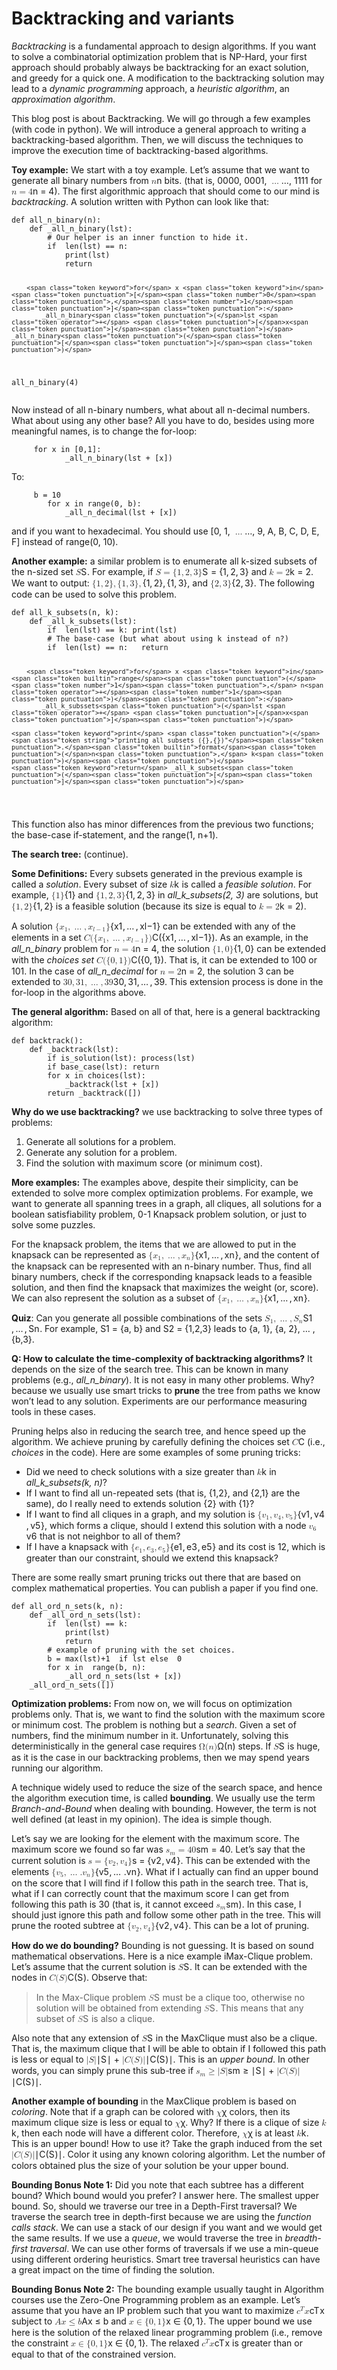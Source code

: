 <!DOCTYPE html>
<html>

<head>
  <meta charset="utf-8">
  <meta name="viewport" content="width=device-width, initial-scale=1.0">
  <title>backtracing_python</title>
  <link rel="stylesheet" href="https://stackedit.io/style.css" />
</head>

<body class="stackedit">
  <div class="stackedit__html"><h1 id="backtracking-and-variants">Backtracking and variants</h1>
<p><em>Backtracking</em> is a fundamental approach to design algorithms.  If you want to solve a combinatorial optimization problem that is NP-Hard, your first approach should probably always be backtracking for an exact solution, and greedy for a quick one. A modification to the backtracking solution may lead to a <em>dynamic programming</em> approach, a <em>heuristic algorithm</em>,  an <em>approximation algorithm</em>.</p>
<p>This blog post is about Backtracking. We will go through a few examples  (with code in python). We will introduce a general approach to writing a backtracking-based algorithm. Then, we will discuss the techniques to improve the execution time of backtracking-based algorithms.</p>
<p><strong>Toy example:</strong> We start with a toy example. Let’s assume that we want to generate all binary numbers from <span class="katex--inline"><span class="katex"><span class="katex-mathml"><math><semantics><mrow><mi>n</mi></mrow><annotation encoding="application/x-tex">n</annotation></semantics></math></span><span class="katex-html" aria-hidden="true"><span class="base"><span class="strut" style="height: 0.43056em; vertical-align: 0em;"></span><span class="mord mathdefault">n</span></span></span></span></span> bits. (that is, 0000, 0001, <span class="katex--inline"><span class="katex"><span class="katex-mathml"><math><semantics><mrow><mo>…</mo></mrow><annotation encoding="application/x-tex">\dots</annotation></semantics></math></span><span class="katex-html" aria-hidden="true"><span class="base"><span class="strut" style="height: 0.12em; vertical-align: 0em;"></span><span class="minner">…</span></span></span></span></span>, 1111 for <span class="katex--inline"><span class="katex"><span class="katex-mathml"><math><semantics><mrow><mi>n</mi><mo>=</mo><mn>4</mn></mrow><annotation encoding="application/x-tex">n=4</annotation></semantics></math></span><span class="katex-html" aria-hidden="true"><span class="base"><span class="strut" style="height: 0.43056em; vertical-align: 0em;"></span><span class="mord mathdefault">n</span><span class="mspace" style="margin-right: 0.277778em;"></span><span class="mrel">=</span><span class="mspace" style="margin-right: 0.277778em;"></span></span><span class="base"><span class="strut" style="height: 0.64444em; vertical-align: 0em;"></span><span class="mord">4</span></span></span></span></span>).  The first algorithmic approach that should come to our mind is <em>backtracking</em>.  A solution written with Python can look like that:</p>
<pre class=" language-python"><code class="prism  language-python"><span class="token keyword">def</span> <span class="token function">all_n_binary</span><span class="token punctuation">(</span>n<span class="token punctuation">)</span><span class="token punctuation">:</span>
	<span class="token keyword">def</span> <span class="token function">_all_n_binary</span><span class="token punctuation">(</span>lst<span class="token punctuation">)</span><span class="token punctuation">:</span>
		<span class="token comment"># Our helper is an inner function to hide it. </span>
		<span class="token keyword">if</span>  <span class="token builtin">len</span><span class="token punctuation">(</span>lst<span class="token punctuation">)</span> <span class="token operator">==</span> n<span class="token punctuation">:</span>
			<span class="token keyword">print</span><span class="token punctuation">(</span>lst<span class="token punctuation">)</span>
			<span class="token keyword">return</span>

		<span class="token keyword">for</span> x <span class="token keyword">in</span> <span class="token punctuation">[</span><span class="token number">0</span><span class="token punctuation">,</span><span class="token number">1</span><span class="token punctuation">]</span><span class="token punctuation">:</span>
			_all_n_binary<span class="token punctuation">(</span>lst <span class="token operator">+</span> <span class="token punctuation">[</span>x<span class="token punctuation">]</span><span class="token punctuation">)</span>
	_all_n_binary<span class="token punctuation">(</span><span class="token punctuation">[</span><span class="token punctuation">]</span><span class="token punctuation">)</span>
all_n_binary<span class="token punctuation">(</span><span class="token number">4</span><span class="token punctuation">)</span> 
</code></pre>
<p>Now instead of all n-binary numbers, what about all n-decimal numbers. What about using any other base? All you have to do, besides using more meaningful names, is to change the for-loop:</p>
<pre class=" language-python"><code class="prism  language-python">		<span class="token keyword">for</span> x <span class="token keyword">in</span> <span class="token punctuation">[</span><span class="token number">0</span><span class="token punctuation">,</span><span class="token number">1</span><span class="token punctuation">]</span><span class="token punctuation">:</span>
			_all_n_binary<span class="token punctuation">(</span>lst <span class="token operator">+</span> <span class="token punctuation">[</span>x<span class="token punctuation">]</span><span class="token punctuation">)</span>
</code></pre>
<p>To:</p>
<pre class=" language-python"><code class="prism  language-python">		b <span class="token operator">=</span> <span class="token number">10</span>
		<span class="token keyword">for</span> x <span class="token keyword">in</span> <span class="token builtin">range</span><span class="token punctuation">(</span><span class="token number">0</span><span class="token punctuation">,</span> b<span class="token punctuation">)</span><span class="token punctuation">:</span> 
			_all_n_decimal<span class="token punctuation">(</span>lst <span class="token operator">+</span> <span class="token punctuation">[</span>x<span class="token punctuation">]</span><span class="token punctuation">)</span>
</code></pre>
<p>and if you want to hexadecimal. You should use [0, 1, <span class="katex--inline"><span class="katex"><span class="katex-mathml"><math><semantics><mrow><mo>…</mo></mrow><annotation encoding="application/x-tex">\dots</annotation></semantics></math></span><span class="katex-html" aria-hidden="true"><span class="base"><span class="strut" style="height: 0.12em; vertical-align: 0em;"></span><span class="minner">…</span></span></span></span></span>, 9, A, B, C, D, E, F] instead of range(0, 10).</p>
<p><strong>Another example:</strong> a similar problem is to enumerate all k-sized subsets of the n-sized set <span class="katex--inline"><span class="katex"><span class="katex-mathml"><math><semantics><mrow><mi>S</mi></mrow><annotation encoding="application/x-tex">S</annotation></semantics></math></span><span class="katex-html" aria-hidden="true"><span class="base"><span class="strut" style="height: 0.68333em; vertical-align: 0em;"></span><span class="mord mathdefault" style="margin-right: 0.05764em;">S</span></span></span></span></span>. For example, if <span class="katex--inline"><span class="katex"><span class="katex-mathml"><math><semantics><mrow><mi>S</mi><mo>=</mo><mo stretchy="false">{</mo><mn>1</mn><mo separator="true">,</mo><mn>2</mn><mo separator="true">,</mo><mn>3</mn><mo stretchy="false">}</mo></mrow><annotation encoding="application/x-tex">S = \{1,2,3\}</annotation></semantics></math></span><span class="katex-html" aria-hidden="true"><span class="base"><span class="strut" style="height: 0.68333em; vertical-align: 0em;"></span><span class="mord mathdefault" style="margin-right: 0.05764em;">S</span><span class="mspace" style="margin-right: 0.277778em;"></span><span class="mrel">=</span><span class="mspace" style="margin-right: 0.277778em;"></span></span><span class="base"><span class="strut" style="height: 1em; vertical-align: -0.25em;"></span><span class="mopen">{</span><span class="mord">1</span><span class="mpunct">,</span><span class="mspace" style="margin-right: 0.166667em;"></span><span class="mord">2</span><span class="mpunct">,</span><span class="mspace" style="margin-right: 0.166667em;"></span><span class="mord">3</span><span class="mclose">}</span></span></span></span></span> and <span class="katex--inline"><span class="katex"><span class="katex-mathml"><math><semantics><mrow><mi>k</mi><mo>=</mo><mn>2</mn></mrow><annotation encoding="application/x-tex">k=2</annotation></semantics></math></span><span class="katex-html" aria-hidden="true"><span class="base"><span class="strut" style="height: 0.69444em; vertical-align: 0em;"></span><span class="mord mathdefault" style="margin-right: 0.03148em;">k</span><span class="mspace" style="margin-right: 0.277778em;"></span><span class="mrel">=</span><span class="mspace" style="margin-right: 0.277778em;"></span></span><span class="base"><span class="strut" style="height: 0.64444em; vertical-align: 0em;"></span><span class="mord">2</span></span></span></span></span>. We want to output:     <span class="katex--inline"><span class="katex"><span class="katex-mathml"><math><semantics><mrow><mo stretchy="false">{</mo><mn>1</mn><mo separator="true">,</mo><mn>2</mn><mo stretchy="false">}</mo><mo separator="true">,</mo><mo stretchy="false">{</mo><mn>1</mn><mo separator="true">,</mo><mn>3</mn><mo stretchy="false">}</mo><mo separator="true">,</mo></mrow><annotation encoding="application/x-tex">\{1,2\}, \{1,3\},</annotation></semantics></math></span><span class="katex-html" aria-hidden="true"><span class="base"><span class="strut" style="height: 1em; vertical-align: -0.25em;"></span><span class="mopen">{</span><span class="mord">1</span><span class="mpunct">,</span><span class="mspace" style="margin-right: 0.166667em;"></span><span class="mord">2</span><span class="mclose">}</span><span class="mpunct">,</span><span class="mspace" style="margin-right: 0.166667em;"></span><span class="mopen">{</span><span class="mord">1</span><span class="mpunct">,</span><span class="mspace" style="margin-right: 0.166667em;"></span><span class="mord">3</span><span class="mclose">}</span><span class="mpunct">,</span></span></span></span></span> and <span class="katex--inline"><span class="katex"><span class="katex-mathml"><math><semantics><mrow><mo stretchy="false">{</mo><mn>2</mn><mo separator="true">,</mo><mn>3</mn><mo stretchy="false">}</mo></mrow><annotation encoding="application/x-tex">\{2,3\}</annotation></semantics></math></span><span class="katex-html" aria-hidden="true"><span class="base"><span class="strut" style="height: 1em; vertical-align: -0.25em;"></span><span class="mopen">{</span><span class="mord">2</span><span class="mpunct">,</span><span class="mspace" style="margin-right: 0.166667em;"></span><span class="mord">3</span><span class="mclose">}</span></span></span></span></span>.  The following code can be used to solve this problem.</p>
<pre class=" language-python"><code class="prism  language-python"><span class="token keyword">def</span> <span class="token function">all_k_subsets</span><span class="token punctuation">(</span>n<span class="token punctuation">,</span> k<span class="token punctuation">)</span><span class="token punctuation">:</span>
	<span class="token keyword">def</span> <span class="token function">_all_k_subsets</span><span class="token punctuation">(</span>lst<span class="token punctuation">)</span><span class="token punctuation">:</span>
		<span class="token keyword">if</span>  <span class="token builtin">len</span><span class="token punctuation">(</span>lst<span class="token punctuation">)</span> <span class="token operator">==</span> k<span class="token punctuation">:</span> <span class="token keyword">print</span><span class="token punctuation">(</span>lst<span class="token punctuation">)</span>
		<span class="token comment"># The base-case (but what about using k instead of n?)  </span>
		<span class="token keyword">if</span>  <span class="token builtin">len</span><span class="token punctuation">(</span>lst<span class="token punctuation">)</span> <span class="token operator">==</span> n<span class="token punctuation">:</span> 	<span class="token keyword">return</span>			

		<span class="token keyword">for</span> x <span class="token keyword">in</span>  <span class="token builtin">range</span><span class="token punctuation">(</span><span class="token number">1</span><span class="token punctuation">,</span> n<span class="token operator">+</span><span class="token number">1</span><span class="token punctuation">)</span><span class="token punctuation">:</span>
			_all_k_subssets<span class="token punctuation">(</span>lst <span class="token operator">+</span> <span class="token punctuation">[</span>x<span class="token punctuation">]</span><span class="token punctuation">)</span>
	
	<span class="token keyword">print</span> <span class="token punctuation">(</span><span class="token string">"printing all subsets ({},{})"</span><span class="token punctuation">.</span><span class="token builtin">format</span><span class="token punctuation">(</span>n<span class="token punctuation">,</span> k<span class="token punctuation">)</span><span class="token punctuation">)</span>
	<span class="token keyword">return</span> _all_k_subsets<span class="token punctuation">(</span><span class="token punctuation">[</span><span class="token punctuation">]</span><span class="token punctuation">)</span>
</code></pre>
<p>This function also has minor differences from the previous two functions; the base-case if-statement, and the range(1, n+1).</p>
<p><strong>The search tree:</strong> (continue).</p>
<p><strong>Some Definitions:</strong> Every subsets generated in the previous example is called a <em>solution</em>. Every subset of size <span class="katex--inline"><span class="katex"><span class="katex-mathml"><math><semantics><mrow><mi>k</mi></mrow><annotation encoding="application/x-tex">k</annotation></semantics></math></span><span class="katex-html" aria-hidden="true"><span class="base"><span class="strut" style="height: 0.69444em; vertical-align: 0em;"></span><span class="mord mathdefault" style="margin-right: 0.03148em;">k</span></span></span></span></span> is called a <em>feasible solution</em>. For example, <span class="katex--inline"><span class="katex"><span class="katex-mathml"><math><semantics><mrow><mo stretchy="false">{</mo><mn>1</mn><mo stretchy="false">}</mo></mrow><annotation encoding="application/x-tex">\{1\}</annotation></semantics></math></span><span class="katex-html" aria-hidden="true"><span class="base"><span class="strut" style="height: 1em; vertical-align: -0.25em;"></span><span class="mopen">{</span><span class="mord">1</span><span class="mclose">}</span></span></span></span></span> and <span class="katex--inline"><span class="katex"><span class="katex-mathml"><math><semantics><mrow><mo stretchy="false">{</mo><mn>1</mn><mo separator="true">,</mo><mn>2</mn><mo separator="true">,</mo><mn>3</mn><mo stretchy="false">}</mo></mrow><annotation encoding="application/x-tex">\{1,2,3\}</annotation></semantics></math></span><span class="katex-html" aria-hidden="true"><span class="base"><span class="strut" style="height: 1em; vertical-align: -0.25em;"></span><span class="mopen">{</span><span class="mord">1</span><span class="mpunct">,</span><span class="mspace" style="margin-right: 0.166667em;"></span><span class="mord">2</span><span class="mpunct">,</span><span class="mspace" style="margin-right: 0.166667em;"></span><span class="mord">3</span><span class="mclose">}</span></span></span></span></span> in <em>all_k_subsets(2, 3)</em> are solutions, but <span class="katex--inline"><span class="katex"><span class="katex-mathml"><math><semantics><mrow><mo stretchy="false">{</mo><mn>1</mn><mo separator="true">,</mo><mn>2</mn><mo stretchy="false">}</mo></mrow><annotation encoding="application/x-tex">\{1, 2\}</annotation></semantics></math></span><span class="katex-html" aria-hidden="true"><span class="base"><span class="strut" style="height: 1em; vertical-align: -0.25em;"></span><span class="mopen">{</span><span class="mord">1</span><span class="mpunct">,</span><span class="mspace" style="margin-right: 0.166667em;"></span><span class="mord">2</span><span class="mclose">}</span></span></span></span></span> is a feasible solution (because its size is equal to <span class="katex--inline"><span class="katex"><span class="katex-mathml"><math><semantics><mrow><mi>k</mi><mo>=</mo><mn>2</mn></mrow><annotation encoding="application/x-tex">k=2</annotation></semantics></math></span><span class="katex-html" aria-hidden="true"><span class="base"><span class="strut" style="height: 0.69444em; vertical-align: 0em;"></span><span class="mord mathdefault" style="margin-right: 0.03148em;">k</span><span class="mspace" style="margin-right: 0.277778em;"></span><span class="mrel">=</span><span class="mspace" style="margin-right: 0.277778em;"></span></span><span class="base"><span class="strut" style="height: 0.64444em; vertical-align: 0em;"></span><span class="mord">2</span></span></span></span></span>).</p>
<p>A solution <span class="katex--inline"><span class="katex"><span class="katex-mathml"><math><semantics><mrow><mo stretchy="false">{</mo><msub><mi>x</mi><mn>1</mn></msub><mo separator="true">,</mo><mo>…</mo><mo separator="true">,</mo><msub><mi>x</mi><mrow><mi>l</mi><mo>−</mo><mn>1</mn></mrow></msub><mo stretchy="false">}</mo></mrow><annotation encoding="application/x-tex">\{x_1, \dots, x_{l-1}\}</annotation></semantics></math></span><span class="katex-html" aria-hidden="true"><span class="base"><span class="strut" style="height: 1em; vertical-align: -0.25em;"></span><span class="mopen">{</span><span class="mord"><span class="mord mathdefault">x</span><span class="msupsub"><span class="vlist-t vlist-t2"><span class="vlist-r"><span class="vlist" style="height: 0.301108em;"><span class="" style="top: -2.55em; margin-left: 0em; margin-right: 0.05em;"><span class="pstrut" style="height: 2.7em;"></span><span class="sizing reset-size6 size3 mtight"><span class="mord mtight">1</span></span></span></span><span class="vlist-s">​</span></span><span class="vlist-r"><span class="vlist" style="height: 0.15em;"><span class=""></span></span></span></span></span></span><span class="mpunct">,</span><span class="mspace" style="margin-right: 0.166667em;"></span><span class="minner">…</span><span class="mspace" style="margin-right: 0.166667em;"></span><span class="mpunct">,</span><span class="mspace" style="margin-right: 0.166667em;"></span><span class="mord"><span class="mord mathdefault">x</span><span class="msupsub"><span class="vlist-t vlist-t2"><span class="vlist-r"><span class="vlist" style="height: 0.336108em;"><span class="" style="top: -2.55em; margin-left: 0em; margin-right: 0.05em;"><span class="pstrut" style="height: 2.7em;"></span><span class="sizing reset-size6 size3 mtight"><span class="mord mtight"><span class="mord mathdefault mtight" style="margin-right: 0.01968em;">l</span><span class="mbin mtight">−</span><span class="mord mtight">1</span></span></span></span></span><span class="vlist-s">​</span></span><span class="vlist-r"><span class="vlist" style="height: 0.208331em;"><span class=""></span></span></span></span></span></span><span class="mclose">}</span></span></span></span></span> can be extended with any of the elements in a set <span class="katex--inline"><span class="katex"><span class="katex-mathml"><math><semantics><mrow><mi mathvariant="bold">C</mi><mo stretchy="false">(</mo><mo stretchy="false">{</mo><msub><mi>x</mi><mn>1</mn></msub><mo separator="true">,</mo><mo>…</mo><mo separator="true">,</mo><msub><mi>x</mi><mrow><mi>l</mi><mo>−</mo><mn>1</mn></mrow></msub><mo stretchy="false">}</mo><mo stretchy="false">)</mo></mrow><annotation encoding="application/x-tex">\mathbf{C}(\{x_1, \dots, x_{l-1}\})</annotation></semantics></math></span><span class="katex-html" aria-hidden="true"><span class="base"><span class="strut" style="height: 1em; vertical-align: -0.25em;"></span><span class="mord"><span class="mord mathbf">C</span></span><span class="mopen">(</span><span class="mopen">{</span><span class="mord"><span class="mord mathdefault">x</span><span class="msupsub"><span class="vlist-t vlist-t2"><span class="vlist-r"><span class="vlist" style="height: 0.301108em;"><span class="" style="top: -2.55em; margin-left: 0em; margin-right: 0.05em;"><span class="pstrut" style="height: 2.7em;"></span><span class="sizing reset-size6 size3 mtight"><span class="mord mtight">1</span></span></span></span><span class="vlist-s">​</span></span><span class="vlist-r"><span class="vlist" style="height: 0.15em;"><span class=""></span></span></span></span></span></span><span class="mpunct">,</span><span class="mspace" style="margin-right: 0.166667em;"></span><span class="minner">…</span><span class="mspace" style="margin-right: 0.166667em;"></span><span class="mpunct">,</span><span class="mspace" style="margin-right: 0.166667em;"></span><span class="mord"><span class="mord mathdefault">x</span><span class="msupsub"><span class="vlist-t vlist-t2"><span class="vlist-r"><span class="vlist" style="height: 0.336108em;"><span class="" style="top: -2.55em; margin-left: 0em; margin-right: 0.05em;"><span class="pstrut" style="height: 2.7em;"></span><span class="sizing reset-size6 size3 mtight"><span class="mord mtight"><span class="mord mathdefault mtight" style="margin-right: 0.01968em;">l</span><span class="mbin mtight">−</span><span class="mord mtight">1</span></span></span></span></span><span class="vlist-s">​</span></span><span class="vlist-r"><span class="vlist" style="height: 0.208331em;"><span class=""></span></span></span></span></span></span><span class="mclose">}</span><span class="mclose">)</span></span></span></span></span>.  As an example, in the <em>all_n_binary</em> problem for <span class="katex--inline"><span class="katex"><span class="katex-mathml"><math><semantics><mrow><mi>n</mi><mo>=</mo><mn>4</mn></mrow><annotation encoding="application/x-tex">n = 4</annotation></semantics></math></span><span class="katex-html" aria-hidden="true"><span class="base"><span class="strut" style="height: 0.43056em; vertical-align: 0em;"></span><span class="mord mathdefault">n</span><span class="mspace" style="margin-right: 0.277778em;"></span><span class="mrel">=</span><span class="mspace" style="margin-right: 0.277778em;"></span></span><span class="base"><span class="strut" style="height: 0.64444em; vertical-align: 0em;"></span><span class="mord">4</span></span></span></span></span>, the solution <span class="katex--inline"><span class="katex"><span class="katex-mathml"><math><semantics><mrow><mo stretchy="false">{</mo><mn>1</mn><mo separator="true">,</mo><mn>0</mn><mo stretchy="false">}</mo></mrow><annotation encoding="application/x-tex">\{1, 0\}</annotation></semantics></math></span><span class="katex-html" aria-hidden="true"><span class="base"><span class="strut" style="height: 1em; vertical-align: -0.25em;"></span><span class="mopen">{</span><span class="mord">1</span><span class="mpunct">,</span><span class="mspace" style="margin-right: 0.166667em;"></span><span class="mord">0</span><span class="mclose">}</span></span></span></span></span> can be extended with the <em>choices set</em> <span class="katex--inline"><span class="katex"><span class="katex-mathml"><math><semantics><mrow><mi mathvariant="bold">C</mi><mo stretchy="false">(</mo><mo stretchy="false">{</mo><mn>0</mn><mo separator="true">,</mo><mn>1</mn><mo stretchy="false">}</mo><mo stretchy="false">)</mo></mrow><annotation encoding="application/x-tex">\mathbf{C}(\{0, 1\})</annotation></semantics></math></span><span class="katex-html" aria-hidden="true"><span class="base"><span class="strut" style="height: 1em; vertical-align: -0.25em;"></span><span class="mord"><span class="mord mathbf">C</span></span><span class="mopen">(</span><span class="mopen">{</span><span class="mord">0</span><span class="mpunct">,</span><span class="mspace" style="margin-right: 0.166667em;"></span><span class="mord">1</span><span class="mclose">}</span><span class="mclose">)</span></span></span></span></span>. That is, it can be extended to 100 or 101. In the case of <em>all_n_decimal</em> for <span class="katex--inline"><span class="katex"><span class="katex-mathml"><math><semantics><mrow><mi>n</mi><mo>=</mo><mn>2</mn></mrow><annotation encoding="application/x-tex">n=2</annotation></semantics></math></span><span class="katex-html" aria-hidden="true"><span class="base"><span class="strut" style="height: 0.43056em; vertical-align: 0em;"></span><span class="mord mathdefault">n</span><span class="mspace" style="margin-right: 0.277778em;"></span><span class="mrel">=</span><span class="mspace" style="margin-right: 0.277778em;"></span></span><span class="base"><span class="strut" style="height: 0.64444em; vertical-align: 0em;"></span><span class="mord">2</span></span></span></span></span>, the solution 3 can be extended to <span class="katex--inline"><span class="katex"><span class="katex-mathml"><math><semantics><mrow><mn>30</mn><mo separator="true">,</mo><mn>31</mn><mo separator="true">,</mo><mo>…</mo><mo separator="true">,</mo><mn>39</mn></mrow><annotation encoding="application/x-tex">30, 31, \dots, 39</annotation></semantics></math></span><span class="katex-html" aria-hidden="true"><span class="base"><span class="strut" style="height: 0.83888em; vertical-align: -0.19444em;"></span><span class="mord">3</span><span class="mord">0</span><span class="mpunct">,</span><span class="mspace" style="margin-right: 0.166667em;"></span><span class="mord">3</span><span class="mord">1</span><span class="mpunct">,</span><span class="mspace" style="margin-right: 0.166667em;"></span><span class="minner">…</span><span class="mspace" style="margin-right: 0.166667em;"></span><span class="mpunct">,</span><span class="mspace" style="margin-right: 0.166667em;"></span><span class="mord">3</span><span class="mord">9</span></span></span></span></span>.  This extension process is done in the for-loop in the algorithms above.</p>
<p><strong>The general algorithm:</strong> Based on all of that, here is a general backtracking algorithm:</p>
<pre class=" language-python"><code class="prism  language-python"><span class="token keyword">def</span> <span class="token function">backtrack</span><span class="token punctuation">(</span><span class="token punctuation">)</span><span class="token punctuation">:</span>	
	<span class="token keyword">def</span> <span class="token function">_backtrack</span><span class="token punctuation">(</span>lst<span class="token punctuation">)</span><span class="token punctuation">:</span>
		<span class="token keyword">if</span> is_solution<span class="token punctuation">(</span>lst<span class="token punctuation">)</span><span class="token punctuation">:</span> process<span class="token punctuation">(</span>lst<span class="token punctuation">)</span>	
		<span class="token keyword">if</span> base_case<span class="token punctuation">(</span>lst<span class="token punctuation">)</span><span class="token punctuation">:</span> <span class="token keyword">return</span>
		<span class="token keyword">for</span> x <span class="token keyword">in</span> choices<span class="token punctuation">(</span>lst<span class="token punctuation">)</span><span class="token punctuation">:</span>
			_backtrack<span class="token punctuation">(</span>lst <span class="token operator">+</span> <span class="token punctuation">[</span>x<span class="token punctuation">]</span><span class="token punctuation">)</span>
		<span class="token keyword">return</span> _backtrack<span class="token punctuation">(</span><span class="token punctuation">[</span><span class="token punctuation">]</span><span class="token punctuation">)</span>
</code></pre>
<p><strong>Why do we use backtracking?</strong> we use backtracking to solve three types of problems:</p>
<ol>
<li>Generate all solutions for a problem.</li>
<li>Generate any solution for a problem.</li>
<li>Find the solution with maximum score (or minimum cost).</li>
</ol>
<p><strong>More examples:</strong> The examples above, despite their simplicity, can be extended to solve more complex optimization problems. For example, we want to generate all spanning trees in a graph, all cliques, all solutions for a boolean satisfiability problem, 0-1 Knapsack problem solution, or just to solve some puzzles.</p>
<p>For the knapsack problem, the items that we are allowed to put in the knapsack can be represented as <span class="katex--inline"><span class="katex"><span class="katex-mathml"><math><semantics><mrow><mo stretchy="false">{</mo><msub><mi>x</mi><mn>1</mn></msub><mo separator="true">,</mo><mo>…</mo><mo separator="true">,</mo><msub><mi>x</mi><mi>n</mi></msub><mo stretchy="false">}</mo></mrow><annotation encoding="application/x-tex">\{x_1, \dots, x_n\}</annotation></semantics></math></span><span class="katex-html" aria-hidden="true"><span class="base"><span class="strut" style="height: 1em; vertical-align: -0.25em;"></span><span class="mopen">{</span><span class="mord"><span class="mord mathdefault">x</span><span class="msupsub"><span class="vlist-t vlist-t2"><span class="vlist-r"><span class="vlist" style="height: 0.301108em;"><span class="" style="top: -2.55em; margin-left: 0em; margin-right: 0.05em;"><span class="pstrut" style="height: 2.7em;"></span><span class="sizing reset-size6 size3 mtight"><span class="mord mtight">1</span></span></span></span><span class="vlist-s">​</span></span><span class="vlist-r"><span class="vlist" style="height: 0.15em;"><span class=""></span></span></span></span></span></span><span class="mpunct">,</span><span class="mspace" style="margin-right: 0.166667em;"></span><span class="minner">…</span><span class="mspace" style="margin-right: 0.166667em;"></span><span class="mpunct">,</span><span class="mspace" style="margin-right: 0.166667em;"></span><span class="mord"><span class="mord mathdefault">x</span><span class="msupsub"><span class="vlist-t vlist-t2"><span class="vlist-r"><span class="vlist" style="height: 0.151392em;"><span class="" style="top: -2.55em; margin-left: 0em; margin-right: 0.05em;"><span class="pstrut" style="height: 2.7em;"></span><span class="sizing reset-size6 size3 mtight"><span class="mord mathdefault mtight">n</span></span></span></span><span class="vlist-s">​</span></span><span class="vlist-r"><span class="vlist" style="height: 0.15em;"><span class=""></span></span></span></span></span></span><span class="mclose">}</span></span></span></span></span>, and the content of the knapsack can be represented with an n-binary number.  Thus, find all binary numbers, check if the corresponding knapsack leads to a feasible solution, and then find the knapsack that maximizes the weight (or, score).  We can also represent the solution as a subset of <span class="katex--inline"><span class="katex"><span class="katex-mathml"><math><semantics><mrow><mo stretchy="false">{</mo><msub><mi>x</mi><mn>1</mn></msub><mo separator="true">,</mo><mo>…</mo><mo separator="true">,</mo><msub><mi>x</mi><mi>n</mi></msub><mo stretchy="false">}</mo></mrow><annotation encoding="application/x-tex">\{x_1, \dots, x_n\}</annotation></semantics></math></span><span class="katex-html" aria-hidden="true"><span class="base"><span class="strut" style="height: 1em; vertical-align: -0.25em;"></span><span class="mopen">{</span><span class="mord"><span class="mord mathdefault">x</span><span class="msupsub"><span class="vlist-t vlist-t2"><span class="vlist-r"><span class="vlist" style="height: 0.301108em;"><span class="" style="top: -2.55em; margin-left: 0em; margin-right: 0.05em;"><span class="pstrut" style="height: 2.7em;"></span><span class="sizing reset-size6 size3 mtight"><span class="mord mtight">1</span></span></span></span><span class="vlist-s">​</span></span><span class="vlist-r"><span class="vlist" style="height: 0.15em;"><span class=""></span></span></span></span></span></span><span class="mpunct">,</span><span class="mspace" style="margin-right: 0.166667em;"></span><span class="minner">…</span><span class="mspace" style="margin-right: 0.166667em;"></span><span class="mpunct">,</span><span class="mspace" style="margin-right: 0.166667em;"></span><span class="mord"><span class="mord mathdefault">x</span><span class="msupsub"><span class="vlist-t vlist-t2"><span class="vlist-r"><span class="vlist" style="height: 0.151392em;"><span class="" style="top: -2.55em; margin-left: 0em; margin-right: 0.05em;"><span class="pstrut" style="height: 2.7em;"></span><span class="sizing reset-size6 size3 mtight"><span class="mord mathdefault mtight">n</span></span></span></span><span class="vlist-s">​</span></span><span class="vlist-r"><span class="vlist" style="height: 0.15em;"><span class=""></span></span></span></span></span></span><span class="mclose">}</span></span></span></span></span>.</p>
<p><strong>Quiz</strong>: Can you generate all possible combinations of the sets <span class="katex--inline"><span class="katex"><span class="katex-mathml"><math><semantics><mrow><msub><mi>S</mi><mn>1</mn></msub><mo separator="true">,</mo><mo>…</mo><mo separator="true">,</mo><msub><mi>S</mi><mi>n</mi></msub></mrow><annotation encoding="application/x-tex">S_1, \dots, S_n</annotation></semantics></math></span><span class="katex-html" aria-hidden="true"><span class="base"><span class="strut" style="height: 0.87777em; vertical-align: -0.19444em;"></span><span class="mord"><span class="mord mathdefault" style="margin-right: 0.05764em;">S</span><span class="msupsub"><span class="vlist-t vlist-t2"><span class="vlist-r"><span class="vlist" style="height: 0.301108em;"><span class="" style="top: -2.55em; margin-left: -0.05764em; margin-right: 0.05em;"><span class="pstrut" style="height: 2.7em;"></span><span class="sizing reset-size6 size3 mtight"><span class="mord mtight">1</span></span></span></span><span class="vlist-s">​</span></span><span class="vlist-r"><span class="vlist" style="height: 0.15em;"><span class=""></span></span></span></span></span></span><span class="mpunct">,</span><span class="mspace" style="margin-right: 0.166667em;"></span><span class="minner">…</span><span class="mspace" style="margin-right: 0.166667em;"></span><span class="mpunct">,</span><span class="mspace" style="margin-right: 0.166667em;"></span><span class="mord"><span class="mord mathdefault" style="margin-right: 0.05764em;">S</span><span class="msupsub"><span class="vlist-t vlist-t2"><span class="vlist-r"><span class="vlist" style="height: 0.151392em;"><span class="" style="top: -2.55em; margin-left: -0.05764em; margin-right: 0.05em;"><span class="pstrut" style="height: 2.7em;"></span><span class="sizing reset-size6 size3 mtight"><span class="mord mathdefault mtight">n</span></span></span></span><span class="vlist-s">​</span></span><span class="vlist-r"><span class="vlist" style="height: 0.15em;"><span class=""></span></span></span></span></span></span></span></span></span></span>. For example, S1 = {a, b} and S2 = {1,2,3} leads to {a, 1}, {a, 2}, … , {b,3}.</p>
<p><strong>Q: How to calculate the time-complexity of backtracking algorithms?</strong> It depends on the size of the search tree. This can be known in many problems (e.g., <em>all_n_binary</em>). It is not easy in many other problems. Why? because we usually use smart tricks to <strong>prune</strong> the tree from paths we know won’t lead to any solution.  Experiments are our performance measuring tools in these cases.</p>
<p>Pruning helps also in reducing the search tree, and hence speed up the algorithm.  We achieve pruning by carefully defining the choices set <span class="katex--inline"><span class="katex"><span class="katex-mathml"><math><semantics><mrow><mi mathvariant="bold">C</mi></mrow><annotation encoding="application/x-tex">\mathbf{C}</annotation></semantics></math></span><span class="katex-html" aria-hidden="true"><span class="base"><span class="strut" style="height: 0.68611em; vertical-align: 0em;"></span><span class="mord"><span class="mord mathbf">C</span></span></span></span></span></span> (i.e., <em>choices</em> in the code).  Here are some examples of some pruning tricks:</p>
<ul>
<li>Did we need to check solutions with a size greater than <span class="katex--inline"><span class="katex"><span class="katex-mathml"><math><semantics><mrow><mi>k</mi></mrow><annotation encoding="application/x-tex">k</annotation></semantics></math></span><span class="katex-html" aria-hidden="true"><span class="base"><span class="strut" style="height: 0.69444em; vertical-align: 0em;"></span><span class="mord mathdefault" style="margin-right: 0.03148em;">k</span></span></span></span></span>   in <em>all_k_subsets(k, n)</em>?</li>
<li>If I want to find all un-repeated sets (that is, {1,2}, and {2,1} are the same), do I really need to extends solution {2} with {1}?</li>
<li>If I want to find all cliques in a graph, and my solution is <span class="katex--inline"><span class="katex"><span class="katex-mathml"><math><semantics><mrow><mo stretchy="false">{</mo><msub><mi>v</mi><mn>1</mn></msub><mo separator="true">,</mo><msub><mi>v</mi><mn>4</mn></msub><mo separator="true">,</mo><msub><mi>v</mi><mn>5</mn></msub><mo stretchy="false">}</mo></mrow><annotation encoding="application/x-tex">\{v_1, v_4, v_5\}</annotation></semantics></math></span><span class="katex-html" aria-hidden="true"><span class="base"><span class="strut" style="height: 1em; vertical-align: -0.25em;"></span><span class="mopen">{</span><span class="mord"><span class="mord mathdefault" style="margin-right: 0.03588em;">v</span><span class="msupsub"><span class="vlist-t vlist-t2"><span class="vlist-r"><span class="vlist" style="height: 0.301108em;"><span class="" style="top: -2.55em; margin-left: -0.03588em; margin-right: 0.05em;"><span class="pstrut" style="height: 2.7em;"></span><span class="sizing reset-size6 size3 mtight"><span class="mord mtight">1</span></span></span></span><span class="vlist-s">​</span></span><span class="vlist-r"><span class="vlist" style="height: 0.15em;"><span class=""></span></span></span></span></span></span><span class="mpunct">,</span><span class="mspace" style="margin-right: 0.166667em;"></span><span class="mord"><span class="mord mathdefault" style="margin-right: 0.03588em;">v</span><span class="msupsub"><span class="vlist-t vlist-t2"><span class="vlist-r"><span class="vlist" style="height: 0.301108em;"><span class="" style="top: -2.55em; margin-left: -0.03588em; margin-right: 0.05em;"><span class="pstrut" style="height: 2.7em;"></span><span class="sizing reset-size6 size3 mtight"><span class="mord mtight">4</span></span></span></span><span class="vlist-s">​</span></span><span class="vlist-r"><span class="vlist" style="height: 0.15em;"><span class=""></span></span></span></span></span></span><span class="mpunct">,</span><span class="mspace" style="margin-right: 0.166667em;"></span><span class="mord"><span class="mord mathdefault" style="margin-right: 0.03588em;">v</span><span class="msupsub"><span class="vlist-t vlist-t2"><span class="vlist-r"><span class="vlist" style="height: 0.301108em;"><span class="" style="top: -2.55em; margin-left: -0.03588em; margin-right: 0.05em;"><span class="pstrut" style="height: 2.7em;"></span><span class="sizing reset-size6 size3 mtight"><span class="mord mtight">5</span></span></span></span><span class="vlist-s">​</span></span><span class="vlist-r"><span class="vlist" style="height: 0.15em;"><span class=""></span></span></span></span></span></span><span class="mclose">}</span></span></span></span></span>, which forms a clique, should I extend this solution with a node <span class="katex--inline"><span class="katex"><span class="katex-mathml"><math><semantics><mrow><msub><mi>v</mi><mn>6</mn></msub></mrow><annotation encoding="application/x-tex">v_6</annotation></semantics></math></span><span class="katex-html" aria-hidden="true"><span class="base"><span class="strut" style="height: 0.58056em; vertical-align: -0.15em;"></span><span class="mord"><span class="mord mathdefault" style="margin-right: 0.03588em;">v</span><span class="msupsub"><span class="vlist-t vlist-t2"><span class="vlist-r"><span class="vlist" style="height: 0.301108em;"><span class="" style="top: -2.55em; margin-left: -0.03588em; margin-right: 0.05em;"><span class="pstrut" style="height: 2.7em;"></span><span class="sizing reset-size6 size3 mtight"><span class="mord mtight">6</span></span></span></span><span class="vlist-s">​</span></span><span class="vlist-r"><span class="vlist" style="height: 0.15em;"><span class=""></span></span></span></span></span></span></span></span></span></span> that is not neighbor to all of them?</li>
<li>If I have a knapsack with <span class="katex--inline"><span class="katex"><span class="katex-mathml"><math><semantics><mrow><mo stretchy="false">{</mo><msub><mi>e</mi><mn>1</mn></msub><mo separator="true">,</mo><msub><mi>e</mi><mn>3</mn></msub><mo separator="true">,</mo><msub><mi>e</mi><mn>5</mn></msub><mo stretchy="false">}</mo></mrow><annotation encoding="application/x-tex">\{e_1, e_3, e_5\}</annotation></semantics></math></span><span class="katex-html" aria-hidden="true"><span class="base"><span class="strut" style="height: 1em; vertical-align: -0.25em;"></span><span class="mopen">{</span><span class="mord"><span class="mord mathdefault">e</span><span class="msupsub"><span class="vlist-t vlist-t2"><span class="vlist-r"><span class="vlist" style="height: 0.301108em;"><span class="" style="top: -2.55em; margin-left: 0em; margin-right: 0.05em;"><span class="pstrut" style="height: 2.7em;"></span><span class="sizing reset-size6 size3 mtight"><span class="mord mtight">1</span></span></span></span><span class="vlist-s">​</span></span><span class="vlist-r"><span class="vlist" style="height: 0.15em;"><span class=""></span></span></span></span></span></span><span class="mpunct">,</span><span class="mspace" style="margin-right: 0.166667em;"></span><span class="mord"><span class="mord mathdefault">e</span><span class="msupsub"><span class="vlist-t vlist-t2"><span class="vlist-r"><span class="vlist" style="height: 0.301108em;"><span class="" style="top: -2.55em; margin-left: 0em; margin-right: 0.05em;"><span class="pstrut" style="height: 2.7em;"></span><span class="sizing reset-size6 size3 mtight"><span class="mord mtight">3</span></span></span></span><span class="vlist-s">​</span></span><span class="vlist-r"><span class="vlist" style="height: 0.15em;"><span class=""></span></span></span></span></span></span><span class="mpunct">,</span><span class="mspace" style="margin-right: 0.166667em;"></span><span class="mord"><span class="mord mathdefault">e</span><span class="msupsub"><span class="vlist-t vlist-t2"><span class="vlist-r"><span class="vlist" style="height: 0.301108em;"><span class="" style="top: -2.55em; margin-left: 0em; margin-right: 0.05em;"><span class="pstrut" style="height: 2.7em;"></span><span class="sizing reset-size6 size3 mtight"><span class="mord mtight">5</span></span></span></span><span class="vlist-s">​</span></span><span class="vlist-r"><span class="vlist" style="height: 0.15em;"><span class=""></span></span></span></span></span></span><span class="mclose">}</span></span></span></span></span> and its cost is 12, which is greater than our constraint, should we extend this knapsack?</li>
</ul>
<p>There are some really smart pruning tricks out there that are based on complex mathematical properties. You can publish a paper if you find one.</p>
<pre class=" language-python"><code class="prism  language-python"><span class="token keyword">def</span> <span class="token function">all_ord_n_sets</span><span class="token punctuation">(</span>k<span class="token punctuation">,</span> n<span class="token punctuation">)</span><span class="token punctuation">:</span>
	<span class="token keyword">def</span> <span class="token function">_all_ord_n_sets</span><span class="token punctuation">(</span>lst<span class="token punctuation">)</span><span class="token punctuation">:</span> 
		<span class="token keyword">if</span>  <span class="token builtin">len</span><span class="token punctuation">(</span>lst<span class="token punctuation">)</span> <span class="token operator">==</span> k<span class="token punctuation">:</span> 
			<span class="token keyword">print</span><span class="token punctuation">(</span>lst<span class="token punctuation">)</span>
			<span class="token keyword">return</span>
		<span class="token comment"># example of pruning with the set choices. 	</span>
		b <span class="token operator">=</span> <span class="token builtin">max</span><span class="token punctuation">(</span>lst<span class="token punctuation">)</span><span class="token operator">+</span><span class="token number">1</span>  <span class="token keyword">if</span> lst <span class="token keyword">else</span>  <span class="token number">0</span>
		<span class="token keyword">for</span> x <span class="token keyword">in</span>  <span class="token builtin">range</span><span class="token punctuation">(</span>b<span class="token punctuation">,</span> n<span class="token punctuation">)</span><span class="token punctuation">:</span>
			_all_ord_n_sets<span class="token punctuation">(</span>lst <span class="token operator">+</span> <span class="token punctuation">[</span>x<span class="token punctuation">]</span><span class="token punctuation">)</span>
	_all_ord_n_sets<span class="token punctuation">(</span><span class="token punctuation">[</span><span class="token punctuation">]</span><span class="token punctuation">)</span>
</code></pre>
<p><strong>Optimization problems:</strong> From now on, we will focus on optimization problems only.  That is, we want to find the solution with the maximum score or minimum cost. The problem is nothing but a <em>search</em>. Given a set of numbers, find the minimum number in it. Unfortunately, solving this deterministically in the general case requires <span class="katex--inline"><span class="katex"><span class="katex-mathml"><math><semantics><mrow><mi mathvariant="normal">Ω</mi><mo stretchy="false">(</mo><mi>n</mi><mo stretchy="false">)</mo></mrow><annotation encoding="application/x-tex">\Omega(n)</annotation></semantics></math></span><span class="katex-html" aria-hidden="true"><span class="base"><span class="strut" style="height: 1em; vertical-align: -0.25em;"></span><span class="mord">Ω</span><span class="mopen">(</span><span class="mord mathdefault">n</span><span class="mclose">)</span></span></span></span></span> steps. If <span class="katex--inline"><span class="katex"><span class="katex-mathml"><math><semantics><mrow><mi>S</mi></mrow><annotation encoding="application/x-tex">S</annotation></semantics></math></span><span class="katex-html" aria-hidden="true"><span class="base"><span class="strut" style="height: 0.68333em; vertical-align: 0em;"></span><span class="mord mathdefault" style="margin-right: 0.05764em;">S</span></span></span></span></span> is huge, as it is the case in our backtracking problems, then we may spend years running our algorithm.</p>
<p>A technique widely used to reduce the size of the search space, and hence the algorithm execution time, is called <strong>bounding</strong>.  We usually use the term <em>Branch-and-Bound</em> when dealing with bounding. However, the term is not well defined (at least in my opinion).  The idea is simple though.</p>
<p>Let’s say we are looking for the element with the maximum score. The maximum score we found so far was <span class="katex--inline"><span class="katex"><span class="katex-mathml"><math><semantics><mrow><msub><mi>s</mi><mi>m</mi></msub><mo>=</mo><mn>40</mn></mrow><annotation encoding="application/x-tex">s_m = 40</annotation></semantics></math></span><span class="katex-html" aria-hidden="true"><span class="base"><span class="strut" style="height: 0.58056em; vertical-align: -0.15em;"></span><span class="mord"><span class="mord mathdefault">s</span><span class="msupsub"><span class="vlist-t vlist-t2"><span class="vlist-r"><span class="vlist" style="height: 0.151392em;"><span class="" style="top: -2.55em; margin-left: 0em; margin-right: 0.05em;"><span class="pstrut" style="height: 2.7em;"></span><span class="sizing reset-size6 size3 mtight"><span class="mord mathdefault mtight">m</span></span></span></span><span class="vlist-s">​</span></span><span class="vlist-r"><span class="vlist" style="height: 0.15em;"><span class=""></span></span></span></span></span></span><span class="mspace" style="margin-right: 0.277778em;"></span><span class="mrel">=</span><span class="mspace" style="margin-right: 0.277778em;"></span></span><span class="base"><span class="strut" style="height: 0.64444em; vertical-align: 0em;"></span><span class="mord">4</span><span class="mord">0</span></span></span></span></span>.  Let’s say that the current solution is <span class="katex--inline"><span class="katex"><span class="katex-mathml"><math><semantics><mrow><mi>s</mi><mo>=</mo><mo stretchy="false">{</mo><msub><mi>v</mi><mn>2</mn></msub><mo separator="true">,</mo><msub><mi>v</mi><mn>4</mn></msub><mo stretchy="false">}</mo></mrow><annotation encoding="application/x-tex">s = \{v_2, v_4\}</annotation></semantics></math></span><span class="katex-html" aria-hidden="true"><span class="base"><span class="strut" style="height: 0.43056em; vertical-align: 0em;"></span><span class="mord mathdefault">s</span><span class="mspace" style="margin-right: 0.277778em;"></span><span class="mrel">=</span><span class="mspace" style="margin-right: 0.277778em;"></span></span><span class="base"><span class="strut" style="height: 1em; vertical-align: -0.25em;"></span><span class="mopen">{</span><span class="mord"><span class="mord mathdefault" style="margin-right: 0.03588em;">v</span><span class="msupsub"><span class="vlist-t vlist-t2"><span class="vlist-r"><span class="vlist" style="height: 0.301108em;"><span class="" style="top: -2.55em; margin-left: -0.03588em; margin-right: 0.05em;"><span class="pstrut" style="height: 2.7em;"></span><span class="sizing reset-size6 size3 mtight"><span class="mord mtight">2</span></span></span></span><span class="vlist-s">​</span></span><span class="vlist-r"><span class="vlist" style="height: 0.15em;"><span class=""></span></span></span></span></span></span><span class="mpunct">,</span><span class="mspace" style="margin-right: 0.166667em;"></span><span class="mord"><span class="mord mathdefault" style="margin-right: 0.03588em;">v</span><span class="msupsub"><span class="vlist-t vlist-t2"><span class="vlist-r"><span class="vlist" style="height: 0.301108em;"><span class="" style="top: -2.55em; margin-left: -0.03588em; margin-right: 0.05em;"><span class="pstrut" style="height: 2.7em;"></span><span class="sizing reset-size6 size3 mtight"><span class="mord mtight">4</span></span></span></span><span class="vlist-s">​</span></span><span class="vlist-r"><span class="vlist" style="height: 0.15em;"><span class=""></span></span></span></span></span></span><span class="mclose">}</span></span></span></span></span>. This can be extended with the elements <span class="katex--inline"><span class="katex"><span class="katex-mathml"><math><semantics><mrow><mo stretchy="false">{</mo><msub><mi>v</mi><mn>5</mn></msub><mo separator="true">,</mo><mo>…</mo> <mi mathvariant="normal">.</mi><msub><mi>v</mi><mi>n</mi></msub><mo stretchy="false">}</mo></mrow><annotation encoding="application/x-tex">\{v_5, \dots. v_n\}</annotation></semantics></math></span><span class="katex-html" aria-hidden="true"><span class="base"><span class="strut" style="height: 1em; vertical-align: -0.25em;"></span><span class="mopen">{</span><span class="mord"><span class="mord mathdefault" style="margin-right: 0.03588em;">v</span><span class="msupsub"><span class="vlist-t vlist-t2"><span class="vlist-r"><span class="vlist" style="height: 0.301108em;"><span class="" style="top: -2.55em; margin-left: -0.03588em; margin-right: 0.05em;"><span class="pstrut" style="height: 2.7em;"></span><span class="sizing reset-size6 size3 mtight"><span class="mord mtight">5</span></span></span></span><span class="vlist-s">​</span></span><span class="vlist-r"><span class="vlist" style="height: 0.15em;"><span class=""></span></span></span></span></span></span><span class="mpunct">,</span><span class="mspace" style="margin-right: 0.166667em;"></span><span class="minner">…</span><span class="mspace" style="margin-right: 0.166667em;"></span><span class="mspace" style="margin-right: 0.166667em;"></span><span class="mord">.</span><span class="mord"><span class="mord mathdefault" style="margin-right: 0.03588em;">v</span><span class="msupsub"><span class="vlist-t vlist-t2"><span class="vlist-r"><span class="vlist" style="height: 0.151392em;"><span class="" style="top: -2.55em; margin-left: -0.03588em; margin-right: 0.05em;"><span class="pstrut" style="height: 2.7em;"></span><span class="sizing reset-size6 size3 mtight"><span class="mord mathdefault mtight">n</span></span></span></span><span class="vlist-s">​</span></span><span class="vlist-r"><span class="vlist" style="height: 0.15em;"><span class=""></span></span></span></span></span></span><span class="mclose">}</span></span></span></span></span>.   What if I actually can find an upper bound on the score that I will find if I follow this path in the search tree. That is, what if I can correctly count that the maximum score I can get from following this path is 30 (that is, it cannot exceed <span class="katex--inline"><span class="katex"><span class="katex-mathml"><math><semantics><mrow><msub><mi>s</mi><mi>m</mi></msub></mrow><annotation encoding="application/x-tex">s_m</annotation></semantics></math></span><span class="katex-html" aria-hidden="true"><span class="base"><span class="strut" style="height: 0.58056em; vertical-align: -0.15em;"></span><span class="mord"><span class="mord mathdefault">s</span><span class="msupsub"><span class="vlist-t vlist-t2"><span class="vlist-r"><span class="vlist" style="height: 0.151392em;"><span class="" style="top: -2.55em; margin-left: 0em; margin-right: 0.05em;"><span class="pstrut" style="height: 2.7em;"></span><span class="sizing reset-size6 size3 mtight"><span class="mord mathdefault mtight">m</span></span></span></span><span class="vlist-s">​</span></span><span class="vlist-r"><span class="vlist" style="height: 0.15em;"><span class=""></span></span></span></span></span></span></span></span></span></span>). In this case, I should just ignore this path and follow some other path in the tree. This will prune the rooted  subtree at <span class="katex--inline"><span class="katex"><span class="katex-mathml"><math><semantics><mrow><mo stretchy="false">{</mo><msub><mi>v</mi><mn>2</mn></msub><mo separator="true">,</mo><msub><mi>v</mi><mn>4</mn></msub><mo stretchy="false">}</mo></mrow><annotation encoding="application/x-tex">\{v_2, v_4\}</annotation></semantics></math></span><span class="katex-html" aria-hidden="true"><span class="base"><span class="strut" style="height: 1em; vertical-align: -0.25em;"></span><span class="mopen">{</span><span class="mord"><span class="mord mathdefault" style="margin-right: 0.03588em;">v</span><span class="msupsub"><span class="vlist-t vlist-t2"><span class="vlist-r"><span class="vlist" style="height: 0.301108em;"><span class="" style="top: -2.55em; margin-left: -0.03588em; margin-right: 0.05em;"><span class="pstrut" style="height: 2.7em;"></span><span class="sizing reset-size6 size3 mtight"><span class="mord mtight">2</span></span></span></span><span class="vlist-s">​</span></span><span class="vlist-r"><span class="vlist" style="height: 0.15em;"><span class=""></span></span></span></span></span></span><span class="mpunct">,</span><span class="mspace" style="margin-right: 0.166667em;"></span><span class="mord"><span class="mord mathdefault" style="margin-right: 0.03588em;">v</span><span class="msupsub"><span class="vlist-t vlist-t2"><span class="vlist-r"><span class="vlist" style="height: 0.301108em;"><span class="" style="top: -2.55em; margin-left: -0.03588em; margin-right: 0.05em;"><span class="pstrut" style="height: 2.7em;"></span><span class="sizing reset-size6 size3 mtight"><span class="mord mtight">4</span></span></span></span><span class="vlist-s">​</span></span><span class="vlist-r"><span class="vlist" style="height: 0.15em;"><span class=""></span></span></span></span></span></span><span class="mclose">}</span></span></span></span></span>.  This can be a lot of pruning.</p>
<p><strong>How do we do bounding?</strong> Bounding is not guessing. It is based on sound mathematical observations. Here is a nice example iMax-Clique problem.  Let’s assume that the current solution is <span class="katex--inline"><span class="katex"><span class="katex-mathml"><math><semantics><mrow><mi>S</mi></mrow><annotation encoding="application/x-tex">S</annotation></semantics></math></span><span class="katex-html" aria-hidden="true"><span class="base"><span class="strut" style="height: 0.68333em; vertical-align: 0em;"></span><span class="mord mathdefault" style="margin-right: 0.05764em;">S</span></span></span></span></span>. It can be extended with the nodes in <span class="katex--inline"><span class="katex"><span class="katex-mathml"><math><semantics><mrow><mi mathvariant="bold">C</mi><mo stretchy="false">(</mo><mi>S</mi><mo stretchy="false">)</mo></mrow><annotation encoding="application/x-tex">\mathbf{C}(S)</annotation></semantics></math></span><span class="katex-html" aria-hidden="true"><span class="base"><span class="strut" style="height: 1em; vertical-align: -0.25em;"></span><span class="mord"><span class="mord mathbf">C</span></span><span class="mopen">(</span><span class="mord mathdefault" style="margin-right: 0.05764em;">S</span><span class="mclose">)</span></span></span></span></span>.  Observe that:</p>
<blockquote>
<p>In the Max-Clique problem <span class="katex--inline"><span class="katex"><span class="katex-mathml"><math><semantics><mrow><mi>S</mi></mrow><annotation encoding="application/x-tex">S</annotation></semantics></math></span><span class="katex-html" aria-hidden="true"><span class="base"><span class="strut" style="height: 0.68333em; vertical-align: 0em;"></span><span class="mord mathdefault" style="margin-right: 0.05764em;">S</span></span></span></span></span> must be a clique too, otherwise no solution will be obtained from extending <span class="katex--inline"><span class="katex"><span class="katex-mathml"><math><semantics><mrow><mi>S</mi></mrow><annotation encoding="application/x-tex">S</annotation></semantics></math></span><span class="katex-html" aria-hidden="true"><span class="base"><span class="strut" style="height: 0.68333em; vertical-align: 0em;"></span><span class="mord mathdefault" style="margin-right: 0.05764em;">S</span></span></span></span></span>.  This means that any subset of <span class="katex--inline"><span class="katex"><span class="katex-mathml"><math><semantics><mrow><mi>S</mi></mrow><annotation encoding="application/x-tex">S</annotation></semantics></math></span><span class="katex-html" aria-hidden="true"><span class="base"><span class="strut" style="height: 0.68333em; vertical-align: 0em;"></span><span class="mord mathdefault" style="margin-right: 0.05764em;">S</span></span></span></span></span> is also a clique.</p>
</blockquote>
<p>Also note that any extension of <span class="katex--inline"><span class="katex"><span class="katex-mathml"><math><semantics><mrow><mi>S</mi></mrow><annotation encoding="application/x-tex">S</annotation></semantics></math></span><span class="katex-html" aria-hidden="true"><span class="base"><span class="strut" style="height: 0.68333em; vertical-align: 0em;"></span><span class="mord mathdefault" style="margin-right: 0.05764em;">S</span></span></span></span></span> in the MaxClique must also be a clique.  That is, the maximum clique that  I will be able to obtain if I followed this path is less or equal to <span class="katex--inline"><span class="katex"><span class="katex-mathml"><math><semantics><mrow><mi mathvariant="normal">∣</mi><mi>S</mi><mi mathvariant="normal">∣</mi></mrow><annotation encoding="application/x-tex">|S|</annotation></semantics></math></span><span class="katex-html" aria-hidden="true"><span class="base"><span class="strut" style="height: 1em; vertical-align: -0.25em;"></span><span class="mord">∣</span><span class="mord mathdefault" style="margin-right: 0.05764em;">S</span><span class="mord">∣</span></span></span></span></span> + <span class="katex--inline"><span class="katex"><span class="katex-mathml"><math><semantics><mrow><mi mathvariant="normal">∣</mi><mi mathvariant="bold">C</mi><mo stretchy="false">(</mo><mi>S</mi><mo stretchy="false">)</mo><mi mathvariant="normal">∣</mi></mrow><annotation encoding="application/x-tex">|\mathbf{C}(S)|</annotation></semantics></math></span><span class="katex-html" aria-hidden="true"><span class="base"><span class="strut" style="height: 1em; vertical-align: -0.25em;"></span><span class="mord">∣</span><span class="mord"><span class="mord mathbf">C</span></span><span class="mopen">(</span><span class="mord mathdefault" style="margin-right: 0.05764em;">S</span><span class="mclose">)</span><span class="mord">∣</span></span></span></span></span>.  This is an <em>upper bound</em>.  In other words, you can simply prune this sub-tree if <span class="katex--inline"><span class="katex"><span class="katex-mathml"><math><semantics><mrow><msub><mi>s</mi><mi>m</mi></msub><mo>≥</mo><mi mathvariant="normal">∣</mi><mi>S</mi><mi mathvariant="normal">∣</mi></mrow><annotation encoding="application/x-tex">s_m \ge |S|</annotation></semantics></math></span><span class="katex-html" aria-hidden="true"><span class="base"><span class="strut" style="height: 0.78597em; vertical-align: -0.15em;"></span><span class="mord"><span class="mord mathdefault">s</span><span class="msupsub"><span class="vlist-t vlist-t2"><span class="vlist-r"><span class="vlist" style="height: 0.151392em;"><span class="" style="top: -2.55em; margin-left: 0em; margin-right: 0.05em;"><span class="pstrut" style="height: 2.7em;"></span><span class="sizing reset-size6 size3 mtight"><span class="mord mathdefault mtight">m</span></span></span></span><span class="vlist-s">​</span></span><span class="vlist-r"><span class="vlist" style="height: 0.15em;"><span class=""></span></span></span></span></span></span><span class="mspace" style="margin-right: 0.277778em;"></span><span class="mrel">≥</span><span class="mspace" style="margin-right: 0.277778em;"></span></span><span class="base"><span class="strut" style="height: 1em; vertical-align: -0.25em;"></span><span class="mord">∣</span><span class="mord mathdefault" style="margin-right: 0.05764em;">S</span><span class="mord">∣</span></span></span></span></span> + <span class="katex--inline"><span class="katex"><span class="katex-mathml"><math><semantics><mrow><mi mathvariant="normal">∣</mi><mi mathvariant="bold">C</mi><mo stretchy="false">(</mo><mi>S</mi><mo stretchy="false">)</mo><mi mathvariant="normal">∣</mi></mrow><annotation encoding="application/x-tex">|\mathbf{C}(S)|</annotation></semantics></math></span><span class="katex-html" aria-hidden="true"><span class="base"><span class="strut" style="height: 1em; vertical-align: -0.25em;"></span><span class="mord">∣</span><span class="mord"><span class="mord mathbf">C</span></span><span class="mopen">(</span><span class="mord mathdefault" style="margin-right: 0.05764em;">S</span><span class="mclose">)</span><span class="mord">∣</span></span></span></span></span>.</p>
<p><strong>Another example of bounding</strong> in the MaxClique problem is based on <em>coloring</em>.  Note that if a graph can be colored with <span class="katex--inline"><span class="katex"><span class="katex-mathml"><math><semantics><mrow><mi>χ</mi></mrow><annotation encoding="application/x-tex">\chi</annotation></semantics></math></span><span class="katex-html" aria-hidden="true"><span class="base"><span class="strut" style="height: 0.625em; vertical-align: -0.19444em;"></span><span class="mord mathdefault">χ</span></span></span></span></span> colors, then its maximum clique size is less or equal to <span class="katex--inline"><span class="katex"><span class="katex-mathml"><math><semantics><mrow><mi>χ</mi></mrow><annotation encoding="application/x-tex">\chi</annotation></semantics></math></span><span class="katex-html" aria-hidden="true"><span class="base"><span class="strut" style="height: 0.625em; vertical-align: -0.19444em;"></span><span class="mord mathdefault">χ</span></span></span></span></span>. Why? If there is a clique of size <span class="katex--inline"><span class="katex"><span class="katex-mathml"><math><semantics><mrow><mi>k</mi></mrow><annotation encoding="application/x-tex">k</annotation></semantics></math></span><span class="katex-html" aria-hidden="true"><span class="base"><span class="strut" style="height: 0.69444em; vertical-align: 0em;"></span><span class="mord mathdefault" style="margin-right: 0.03148em;">k</span></span></span></span></span>, then each node will have a different color. Therefore, <span class="katex--inline"><span class="katex"><span class="katex-mathml"><math><semantics><mrow><mi>χ</mi></mrow><annotation encoding="application/x-tex">\chi</annotation></semantics></math></span><span class="katex-html" aria-hidden="true"><span class="base"><span class="strut" style="height: 0.625em; vertical-align: -0.19444em;"></span><span class="mord mathdefault">χ</span></span></span></span></span> is at least <span class="katex--inline"><span class="katex"><span class="katex-mathml"><math><semantics><mrow><mi>k</mi></mrow><annotation encoding="application/x-tex">k</annotation></semantics></math></span><span class="katex-html" aria-hidden="true"><span class="base"><span class="strut" style="height: 0.69444em; vertical-align: 0em;"></span><span class="mord mathdefault" style="margin-right: 0.03148em;">k</span></span></span></span></span>.  This is an upper bound!  How to use it? Take the graph induced  from the set  <span class="katex--inline"><span class="katex"><span class="katex-mathml"><math><semantics><mrow><mi mathvariant="normal">∣</mi><mi mathvariant="bold">C</mi><mo stretchy="false">(</mo><mi>S</mi><mo stretchy="false">)</mo><mi mathvariant="normal">∣</mi></mrow><annotation encoding="application/x-tex">|\mathbf{C}(S)|</annotation></semantics></math></span><span class="katex-html" aria-hidden="true"><span class="base"><span class="strut" style="height: 1em; vertical-align: -0.25em;"></span><span class="mord">∣</span><span class="mord"><span class="mord mathbf">C</span></span><span class="mopen">(</span><span class="mord mathdefault" style="margin-right: 0.05764em;">S</span><span class="mclose">)</span><span class="mord">∣</span></span></span></span></span>. Color it using any known coloring algorithm. Let the number of colors obtained plus the size of your solution be your upper bound.</p>
<p><strong>Bounding Bonus Note 1:</strong> Did you note that each subtree has a different bound? Which bound would you prefer? I answer here. The smallest upper bound.  So, should we traverse our tree in a Depth-First traversal?  We traverse the search tree in depth-first because we are using the <em>function calls stack</em>. We can use a stack of our design if you want and we would get the same results.  If we use a <em>queue</em>, we would traverse the tree in <em>breadth-first traversal</em>. We can use other forms of traversals if we use a min-queue using different ordering heuristics.  Smart tree traversal heuristics can have a great impact on the time of finding the solution.</p>
<p><strong>Bounding Bonus Note 2:</strong> The bounding example usually taught in Algorithm courses use the Zero-One Programming problem as an example. Let’s assume that you have an IP problem such that you want to maximize  <span class="katex--inline"><span class="katex"><span class="katex-mathml"><math><semantics><mrow><msup><mi mathvariant="bold">c</mi><mi mathvariant="bold">T</mi></msup><mi mathvariant="bold">x</mi></mrow><annotation encoding="application/x-tex">\mathbf{c^Tx}</annotation></semantics></math></span><span class="katex-html" aria-hidden="true"><span class="base"><span class="strut" style="height: 0.843277em; vertical-align: 0em;"></span><span class="mord"><span class="mord"><span class="mord mathbf">c</span><span class="msupsub"><span class="vlist-t"><span class="vlist-r"><span class="vlist" style="height: 0.843277em;"><span class="" style="top: -3.063em; margin-right: 0.05em;"><span class="pstrut" style="height: 2.7em;"></span><span class="sizing reset-size6 size3 mtight"><span class="mord mathbf mtight">T</span></span></span></span></span></span></span></span><span class="mord mathbf">x</span></span></span></span></span></span> subject to <span class="katex--inline"><span class="katex"><span class="katex-mathml"><math><semantics><mrow><mi mathvariant="bold">A</mi><mi mathvariant="bold">x</mi><mo>≤</mo><mi mathvariant="bold">b</mi></mrow><annotation encoding="application/x-tex">\mathbf{Ax \le b}</annotation></semantics></math></span><span class="katex-html" aria-hidden="true"><span class="base"><span class="strut" style="height: 0.83041em; vertical-align: -0.13597em;"></span><span class="mord"><span class="mord mathbf">A</span><span class="mord mathbf">x</span><span class="mspace" style="margin-right: 0.277778em;"></span><span class="mrel">≤</span><span class="mspace" style="margin-right: 0.277778em;"></span><span class="mord mathbf">b</span></span></span></span></span></span>  and <span class="katex--inline"><span class="katex"><span class="katex-mathml"><math><semantics><mrow><mi mathvariant="bold">x</mi><mo>∈</mo><mo stretchy="false">{</mo><mn>0</mn><mo separator="true">,</mo><mn>1</mn><mo stretchy="false">}</mo></mrow><annotation encoding="application/x-tex">\mathbf{x} \in \{0, 1\}</annotation></semantics></math></span><span class="katex-html" aria-hidden="true"><span class="base"><span class="strut" style="height: 0.5782em; vertical-align: -0.0391em;"></span><span class="mord"><span class="mord mathbf">x</span></span><span class="mspace" style="margin-right: 0.277778em;"></span><span class="mrel">∈</span><span class="mspace" style="margin-right: 0.277778em;"></span></span><span class="base"><span class="strut" style="height: 1em; vertical-align: -0.25em;"></span><span class="mopen">{</span><span class="mord">0</span><span class="mpunct">,</span><span class="mspace" style="margin-right: 0.166667em;"></span><span class="mord">1</span><span class="mclose">}</span></span></span></span></span>. The upper bound we use here is the solution of the relaxed linear programming problem (i.e., remove the constraint <span class="katex--inline"><span class="katex"><span class="katex-mathml"><math><semantics><mrow><mi mathvariant="bold">x</mi><mo>∈</mo><mo stretchy="false">{</mo><mn>0</mn><mo separator="true">,</mo><mn>1</mn><mo stretchy="false">}</mo></mrow><annotation encoding="application/x-tex">\mathbf{x} \in \{0, 1\}</annotation></semantics></math></span><span class="katex-html" aria-hidden="true"><span class="base"><span class="strut" style="height: 0.5782em; vertical-align: -0.0391em;"></span><span class="mord"><span class="mord mathbf">x</span></span><span class="mspace" style="margin-right: 0.277778em;"></span><span class="mrel">∈</span><span class="mspace" style="margin-right: 0.277778em;"></span></span><span class="base"><span class="strut" style="height: 1em; vertical-align: -0.25em;"></span><span class="mopen">{</span><span class="mord">0</span><span class="mpunct">,</span><span class="mspace" style="margin-right: 0.166667em;"></span><span class="mord">1</span><span class="mclose">}</span></span></span></span></span>.  The relaxed <span class="katex--inline"><span class="katex"><span class="katex-mathml"><math><semantics><mrow><msup><mi mathvariant="bold">c</mi><mi mathvariant="bold">T</mi></msup><mi mathvariant="bold">x</mi></mrow><annotation encoding="application/x-tex">\mathbf{c^Tx}</annotation></semantics></math></span><span class="katex-html" aria-hidden="true"><span class="base"><span class="strut" style="height: 0.843277em; vertical-align: 0em;"></span><span class="mord"><span class="mord"><span class="mord mathbf">c</span><span class="msupsub"><span class="vlist-t"><span class="vlist-r"><span class="vlist" style="height: 0.843277em;"><span class="" style="top: -3.063em; margin-right: 0.05em;"><span class="pstrut" style="height: 2.7em;"></span><span class="sizing reset-size6 size3 mtight"><span class="mord mathbf mtight">T</span></span></span></span></span></span></span></span><span class="mord mathbf">x</span></span></span></span></span></span> is greater than or equal to that of the constrained version.</p>
</div>
</body>

</html>
